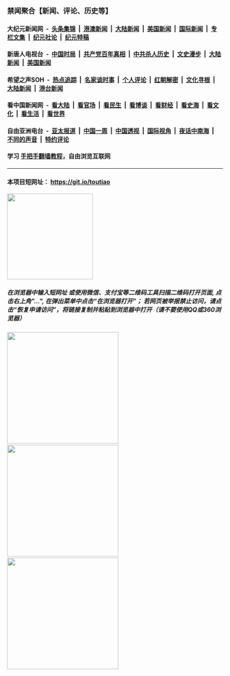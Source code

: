 ### 禁闻聚合【新闻、评论、历史等】

#### 大纪元新闻网 &nbsp;-&nbsp; [头条集锦](indexes/E头条集锦.md?t=02131244) &nbsp;|&nbsp; [港澳新闻](indexes/E港澳新闻.md?t=02131244)  &nbsp;|&nbsp; [大陆新闻](indexes/E大陆新闻.md?t=02131244) &nbsp;|&nbsp; [美国新闻](indexes/E美国新闻.md?t=02131244) &nbsp;|&nbsp; [国际新闻](indexes/E国际新闻.md?t=02131244) &nbsp;|&nbsp; [专栏文集](indexes/E专栏文集.md?t=02131244) &nbsp;|&nbsp; [纪元社论](indexes/E纪元社论.md?t=02131244) &nbsp;|&nbsp; [纪元特稿](indexes/E纪元特稿.md?t=02131244) 

#### 新唐人电视台 &nbsp;-&nbsp; [中国时局](indexes/N中国时局.md?t=02131244) &nbsp;|&nbsp; [共产党百年真相](indexes/N共产党百年真相.md?t=02131244) &nbsp;|&nbsp; [中共杀人历史](indexes/N中共杀人历史.md?t=02131244) &nbsp;|&nbsp; [文史漫步](indexes/N文史漫步.md?t=02131244) &nbsp;|&nbsp; [大陆新闻](indexes/N大陆新闻.md?t=02131244) &nbsp;|&nbsp; [美国新闻](indexes/N美国新闻.md?t=02131244)

#### 希望之声SOH &nbsp;-&nbsp; [热点追踪](indexes/H热点追踪.md?t=02131244) &nbsp;|&nbsp; [名家谈时事](indexes/H名家谈时事.md?t=02131244) &nbsp;|&nbsp; [个人评论](indexes/H个人评论.md?t=02131244)  &nbsp;|&nbsp; [红朝解密](indexes/H红朝解密.md?t=02131244) &nbsp;|&nbsp; [文化寻根](indexes/H文化寻根.md?t=02131244) &nbsp;|&nbsp; [大陆新闻](indexes/H大陆新闻.md?t=02131244) &nbsp;|&nbsp; [港台新闻](indexes/H港台新闻.md?t=02131244)

#### 看中国新闻网 &nbsp;-&nbsp; [看大陆](indexes/S看大陆.md?t=02131244) &nbsp;|&nbsp; [看官场](indexes/S看官场.md?t=02131244) &nbsp;|&nbsp; [看民生](indexes/S看民生.md?t=02131244)  &nbsp;|&nbsp; [看博谈](indexes/S看博谈.md?t=02131244) &nbsp;|&nbsp; [看财经](indexes/S看财经.md?t=02131244) &nbsp;|&nbsp; [看史海](indexes/S看史海.md?t=02131244) &nbsp;|&nbsp; [看文化](indexes/S看文化.md?t=02131244) &nbsp;|&nbsp; [看生活](indexes/S看生活.md?t=02131244) &nbsp;|&nbsp; [看世界](indexes/S看世界.md?t=02131244)

#### 自由亚洲电台 &nbsp;-&nbsp; [亚太报道](indexes/R亚太报道.md?t=02131244) &nbsp;|&nbsp; [中国一周](indexes/R中国一周.md?t=02131244) &nbsp;|&nbsp; [中国透视](indexes/R中国透视.md?t=02131244)  &nbsp;|&nbsp; [国际视角](indexes/R国际视角.md?t=02131244) &nbsp;|&nbsp; [夜话中南海](indexes/R夜话中南海.md?t=02131244) &nbsp;|&nbsp; [不同的声音](indexes/R不同的声音.md?t=02131244) &nbsp;|&nbsp; [特约评论](indexes/R特约评论.md?t=02131244)

#### 学习 [手把手翻墙教程](https://github.com/gfw-breaker/guides/wiki)，自由浏览互联网

----

#### 本项目短网址： https://git.io/toutiao
<img src="https://raw.githubusercontent.com/gfw-breaker/banned-news/master/scripts/img/qr.png" width="200px"/>  

##### 在浏览器中输入短网址 或使用微信、支付宝等二维码工具扫描二维码打开页面, 点击右上角"...", 在弹出菜单中点击“在浏览器打开”； 若网页被举报禁止访问，请点击“恢复申请访问”，将链接复制并粘贴到浏览器中打开（请不要使用QQ或360浏览器）

<img src="https://raw.githubusercontent.com/gfw-breaker/banned-news/master/scripts/img/1.png" width="260px"/> &nbsp; <img src="https://raw.githubusercontent.com/gfw-breaker/banned-news/master/scripts/img/2.png" width="260px"/> &nbsp; <img src="https://raw.githubusercontent.com/gfw-breaker/banned-news/master/scripts/img/3.png" width="260px"/>

